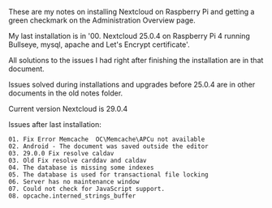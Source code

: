 These are my notes on installing Nextcloud on Raspberry Pi and getting a green checkmark on the Administration Overview page.

My last installation is in '00. Nextcloud 25.0.4 on Raspberry Pi 4 running Bullseye, mysql, apache and Let's Encrypt certificate'.

All solutions to the issues I had right after finishing the installation are in that document.

Issues solved during installations and upgrades before 25.0.4 are in other documents in the old notes folder.

Current version Nextcloud is 29.0.4

Issues after last installation:

    01. Fix Error Memcache  OC\Memcache\APCu not available
    02. Android - The document was saved outside the editor
    03. 29.0.0 Fix resolve caldav
    03. Old Fix resolve carddav and caldav
    04. The database is missing some indexes
    05. The database is used for transactional file locking
    06. Server has no maintenance window
    07. Could not check for JavaScript support.
    08. opcache.interned_strings_buffer

